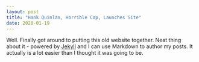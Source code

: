 ```yaml
---
layout: post
title: "Hank Quinlan, Horrible Cop, Launches Site"
date: 2020-01-19
---
```


Well. Finally got around to putting this old website together. Neat thing about it - 
powered by [Jekyll](http://jekyllrb.com) and I can use Markdown to author my posts. 
It actually is a lot easier than I thought it was going to be.
